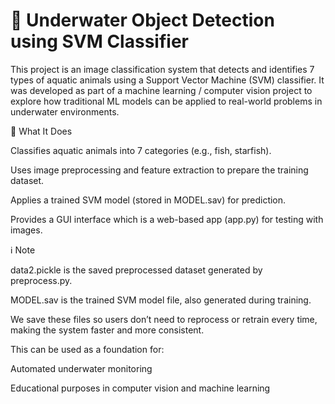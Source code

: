 
# 🌊 Underwater Object Detection using SVM Classifier

This project is an image classification system that detects and identifies 7 types of aquatic animals using a Support Vector Machine (SVM) classifier.
It was developed as part of a machine learning / computer vision project to explore how traditional ML models can be applied to real-world problems in underwater environments.

🔎 What It Does

Classifies aquatic animals into 7 categories (e.g., fish, starfish).

Uses image preprocessing and feature extraction to prepare the training dataset.

Applies a trained SVM model (stored in MODEL.sav) for prediction.

Provides a GUI interface which is a web-based app (app.py) for testing with images.

ℹ️ Note

data2.pickle is the saved preprocessed dataset generated by preprocess.py.

MODEL.sav is the trained SVM model file, also generated during training.

We save these files so users don’t need to reprocess or retrain every time, making the system faster and more consistent.

This can be used as a foundation for:

Automated underwater monitoring

Educational purposes in computer vision and machine learning
